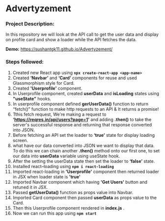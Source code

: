 # Advertyzement 
### Project Description:
In this repository we will look at the API call to get the user data and display on profile card and show a loader while the API fetches the data.

**Demo:** <https://sushantgk11.github.io/Advertyzement/>

### Steps followed:  
1.	Created new React app using **`npx create-react-app <app-name>`**
2.	Created **‘Navbar’** and **‘Card’**  components for reuse and used Glassmorphism style for Card.
3.	Created **'Userprofile'** component.
4.	In Userprofile component,  created **userData** and **isLoading** states  using **"useState"**  hooks.
5.	In userprofile component defined  **gerUserData()** function to return “fetch()” function to make http requests to an API & It returns a promise!
6.	Tthis fetch request, We're making a request to **‘https://reqres.in/api/users?page=1'** and adding **.then()** to take the server's successful response and returning that response converted into JSON.
7.	Before fetching an API set the loader to **‘true’** state for display loading screen.
8.	what have our data converted into JSON we want to display that data. To do this we can chain another **.then()** method onto our first one, to set our data into **userData**  variable using useState hook.
9.	After the setting the userData state then set the loader to **‘false’** state.
10. Installed react–loading  using **`npm i react-loading`**
11. Imported react-loading in **'Userprofile'** component then returned loader in JSX when loader state is **'true'**
12.	Imported Navbar component which having **'Get Users'** button and retuned it in JSX.
13.	Passed  **getUserData()** function as props value into Navbar.
14.	Imported Card component then passed **userData**  as props value to the Card.
15.	Then this Userprofile component rendered in **index.js** .
16.	Now we can run this app using **`npm start`**
